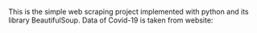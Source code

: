 This is the simple web scraping project implemented with python and its library BeautifulSoup.
Data of Covid-19 is taken from website:
